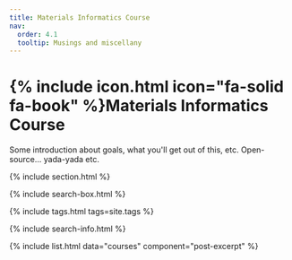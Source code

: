 ```yaml
---
title: Materials Informatics Course
nav:
  order: 4.1
  tooltip: Musings and miscellany
---
```


# {% include icon.html icon="fa-solid fa-book" %}Materials Informatics Course

Some introduction about goals, what you'll get out of this, etc. Open-source... yada-yada etc.

{% include section.html %}

{% include search-box.html %}

{% include tags.html tags=site.tags %}

{% include search-info.html %}

{% include list.html data="courses" component="post-excerpt" %}
